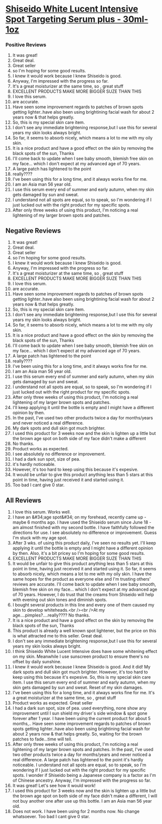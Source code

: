 # [Shiseido White Lucent Intensive Spot Targeting Serum plus - 30ml-1oz](https://products.checkmycream.com/products/Shiseido-White-Lucent-Intensive-Spot-Targeting-Serum-plus-30ml-1oz.html)

### Positive Reviews

<ol>
      <li>It was great!</li>
      <li>Great deal.</li>
      <li>Great seller</li>
      <li>so I&#x27;m hoping for some good results.</li>
      <li>I knew it would work because I knew Shiseido is good.</li>
      <li>Anyway, I&#x27;m impressed with the progress so far.</li>
      <li>It&#x27;s a great moisturizer at the same time, so , great stuff</li>
      <li>EXCELLENT PRODUCTS MAKE MORE BIGGER SUZE THAN THIS</li>
      <li>I love this serum.  </li>
      <li>are accurate.</li>
      <li>Have seen some  improvement  regards to patches of brown spots getting lighter..have also been using brightining facial wash for about 2 years now &amp;  that helps greatly.</li>
      <li>So, this is my special skin care item.</li>
      <li>I don&#x27;t see any immediate brightening response,but I use this for several years my skin looks always bright.</li>
      <li>So far, it seems to absorb nicely, which means a lot to me with my oily skin.</li>
      <li>It is a nice product and have a good effect on the skin by removing the black spots of the sun, Thanks</li>
      <li>I&#x27;ll come back to update when I see baby smooth, blemish free skin on my face... which I don&#x27;t expect at my advanced age of 70 years.</li>
      <li>A large patch has lightened to the point</li>
      <li>really????  </li>
      <li>I&#x27;ve been using this for a long time, and it always works fine for me.</li>
      <li>I am an Asia man 56 year old.</li>
      <li>I use this serum every end of summer and early autumn, when my skin gets damaged by sun and sweat.  </li>
      <li>I understand not all spots are equal, so to speak, so I&#x27;m wondering if I just lucked out with the right product for my specific spots.</li>
      <li>After only three weeks of using this product, I&#x27;m noticing a real lightening of my larger brown spots and patches.</li>
</ol>


<h2>Negative Reviews</h2>
<ol>
<li> It was great!</li>
<li> Great deal.</li>
<li> Great seller</li>
<li> so I&#x27;m hoping for some good results.</li>
<li> I knew it would work because I knew Shiseido is good.</li>
<li> Anyway, I&#x27;m impressed with the progress so far.</li>
<li> It&#x27;s a great moisturizer at the same time, so , great stuff</li>
<li> EXCELLENT PRODUCTS MAKE MORE BIGGER SUZE THAN THIS</li>
<li> I love this serum.  </li>
<li> are accurate.</li>
<li> Have seen some  improvement  regards to patches of brown spots getting lighter..have also been using brightining facial wash for about 2 years now &amp;  that helps greatly.</li>
<li> So, this is my special skin care item.</li>
<li> I don&#x27;t see any immediate brightening response,but I use this for several years my skin looks always bright.</li>
<li> So far, it seems to absorb nicely, which means a lot to me with my oily skin.</li>
<li> It is a nice product and have a good effect on the skin by removing the black spots of the sun, Thanks</li>
<li> I&#x27;ll come back to update when I see baby smooth, blemish free skin on my face... which I don&#x27;t expect at my advanced age of 70 years.</li>
<li> A large patch has lightened to the point</li>
<li> really????  </li>
<li> I&#x27;ve been using this for a long time, and it always works fine for me.</li>
<li> I am an Asia man 56 year old.</li>
<li> I use this serum every end of summer and early autumn, when my skin gets damaged by sun and sweat.  </li>
<li> I understand not all spots are equal, so to speak, so I&#x27;m wondering if I just lucked out with the right product for my specific spots.</li>
<li> After only three weeks of using this product, I&#x27;m noticing a real lightening of my larger brown spots and patches.</li>
<li> I&#x27;ll keep applying it until the bottle is empty and I might have a different opinion by then.  </li>
<li> In the past, I&#x27;ve used two other products twice a day for months/years and never noticed a real difference.</li>
<li> My dark spots and dull skin got much brighter.</li>
<li> I used this product for 3 weeks now and the skin is lighten up a little but the brown age spot on both side of my face didn&#x27;t make a different</li>
<li> No thanks.</li>
<li> Product works as expected.</li>
<li> I see absolutely no difference or improvement.  </li>
<li> I had a dark sun spot, size of pea.</li>
<li> it&#x27;s hardly noticeable.</li>
<li> However, it&#x27;s too hard to keep using this because it&#x27;s expesive.  </li>
<li> It would be unfair to give this product anything less than 5 stars at this point in time, having just received it and started using it.</li>
<li> Too bad I cant give 0 star.</li>
</ol>

<h2>All Reviews</h2>

<ol>
    <li> I love this serum.  Works well.</li>
    <li> I have an &amp;#34;age spot&amp;#34; on my forehead, recently came up - maybe 6 months ago.  I have used the Shiseido serum since June 18 - am almost finished with my second bottle.  I have faithfully followed the directions for use.  I see absolutely no difference or improvement.  Guess I&#x27;m stuck with my age spot.</li>
    <li> After 3 wks. of using this product daily, I&#x27;ve seen no results yet.  I&#x27;ll keep applying it until the bottle is empty and I might have a different opinion by then.  Also, it&#x27;s a bit pricey so I&#x27;m hoping for some good results.</li>
    <li> EXCELLENT PRODUCTS MAKE MORE BIGGER SUZE THAN THIS</li>
    <li> It would be unfair to give this product anything less than 5 stars at this point in time, having just received it and started using it. So far, it seems to absorb nicely, which means a lot to me with my oily skin. I have the same hopes for the product as everyone else and I&#x27;m trusting others&#x27; reviews are accurate. I&#x27;ll come back to update when I see baby smooth, blemish free skin on my face... which I don&#x27;t expect at my advanced age of 70 years. However, I do trust that the creams from Shiseido will help with evening out skin tones and diminish spots.</li>
    <li> I bought several products in this line and every one of them caused my skin to develop whiteheads.&lt;br /&gt;&lt;br /&gt;At my age....pimples?....really????  No thanks.</li>
    <li> It is a nice product and have a good effect on the skin by removing the black spots of the sun, Thanks</li>
    <li> This product is already a well known spot lightener, but the price on this is what attracted me to this seller.  Great deal.</li>
    <li> I don&#x27;t see any immediate brightening response,but I use this for several years my skin looks always bright.</li>
    <li> I think Shiseido White Lucent Intensive does have some whitening effect on my skin. Meanwhile I use sunscreen product to ensure there&#x27;s no offset by daily sunshine.</li>
    <li> I knew it would work because I knew Shiseido is good. And it did! My dark spots and dull skin got much brighter. However, it&#x27;s too hard to keep using this because it&#x27;s expesive.  So, this is my special skin care item. I use this serum every end of summer and early autumn, when my skin gets damaged by sun and sweat.  Reset of my skin damages.</li>
    <li> I&#x27;ve been using this for a long time, and it always works fine for me. It&#x27;s a great moisturizer at the same time, so , great stuff</li>
    <li> Product works as expected. Great seller</li>
    <li> I had a dark sun spot, size of pea. used everything, none show any improvement until I sun shield my driver´s side window &amp;  spot gone  forever  after 1 year.  I have been using the current product for about 5 months,.. Have seen some  improvement  regards to patches of brown spots getting lighter..have also been using brightining facial wash for about 2 years now &amp;  that helps greatly. So, waiting for the brown patches to fade...time will tell.</li>
    <li> After only three weeks of using this product, I&#x27;m noticing a real lightening of my larger brown spots and patches. In the past, I&#x27;ve used two other products twice a day for months/years and never noticed a real difference. A large patch has lightened to the point it&#x27;s hardly noticeable. I understand not all spots are equal, so to speak, so I&#x27;m wondering if I just lucked out with the right product for my specific spots. I wonder if Shiseido being a Japanese company is a factor as I&#x27;m of Chinese ancestry. Anyway, I&#x27;m impressed with the progress so far.</li>
    <li> It was great! Let&#x27;s see how it would work!</li>
    <li> I used this product for 3 weeks now and the skin is lighten up a little but the brown age spot on both side of my face didn&#x27;t make a different, I will not buy another one after use up this bottle. I am an Asia man 56 year old.</li>
    <li> Does not work. I have been using for 2 months now. No change whatsoever. Too bad I cant give 0 star.</li>
</ol>





